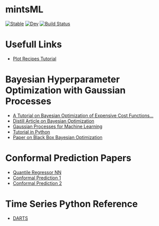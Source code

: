 # mintsML

[![Stable](https://img.shields.io/badge/docs-stable-blue.svg)](https://mi3nts.github.io/mintsML.jl/stable)
[![Dev](https://img.shields.io/badge/docs-dev-blue.svg)](https://mi3nts.github.io/mintsML.jl/dev)
[![Build Status](https://github.com/mi3nts/mintsML.jl/actions/workflows/CI.yml/badge.svg?branch=main)](https://github.com/mi3nts/mintsML.jl/actions/workflows/CI.yml?query=branch%3Amain)


# Usefull Links 
- [Plot Recipes Tutorial](https://daschw.github.io/recipes/) 

# Bayesian Hyperparameter Optimization with Gaussian Processes
- [A Tutorial on Bayesian Optimization of Expensive Cost Functions...](https://arxiv.org/pdf/1012.2599.pdf)
- [Distill Article on Bayesian Optimization](https://distill.pub/2020/bayesian-optimization/)
- [Gaussian Processes for Machine Learning](https://gaussianprocess.org/gpml/)
- [Tutorial in Python](https://brendanhasz.github.io/2019/03/28/hyperparameter-optimization.html#:~:text=Bayesian%20Hyperparameter%20Optimization%20using%20Gaussian%20Processes,-28%20Mar%202019&text=Most%20machine%20learning%20models%20have,predictive%20performance%20of%20the%20algorithm.)
- [Paper on Black Box Bayesian Optimization](https://link.springer.com/content/pdf/10.1023/A:1008306431147.pdf)

# Conformal Prediction Papers 
- [Quantile Regressor NN](https://arxiv.org/pdf/1909.12122.pdf)
- [Conformal Prediction 1](https://arxiv.org/pdf/2206.11810.pdf)
- [Conformal Prediction 2](https://arxiv.org/pdf/2107.07511.pdf)


# Time Series Python Reference
- [DARTS](https://unit8co.github.io/darts/README.html)

